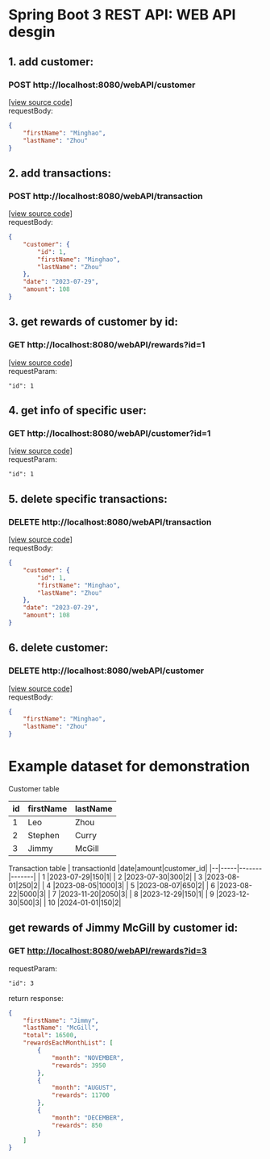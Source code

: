 # Spring Boot 3 REST API: WEB API desgin

## 1. add customer: 
### POST http://localhost:8080/webAPI/customer 
[\[view source code\]](https://github.com/scymz1/WebAPI/blob/master/src/main/java/com/example/webapi/controller/WebAPIController.java#L26-L29)
<br>requestBody:
```json
{
    "firstName": "Minghao",
    "lastName": "Zhou"
}
```

## 2. add transactions:
### POST http://localhost:8080/webAPI/transaction
[\[view source code\]](https://github.com/scymz1/WebAPI/blob/master/src/main/java/com/example/webapi/controller/WebAPIController.java#L34-L37)
<br>requestBody:
```json
{
    "customer": {
        "id": 1,
        "firstName": "Minghao",
        "lastName": "Zhou"
    },
    "date": "2023-07-29",
    "amount": 108
}
```

## 3. get rewards of customer by id:
### GET http://localhost:8080/webAPI/rewards?id=1
[\[view source code\]](https://github.com/scymz1/WebAPI/blob/master/src/main/java/com/example/webapi/controller/WebAPIController.java#L51-L54)
<br>requestParam:

    "id": 1

## 4. get info of specific user:
### GET http://localhost:8080/webAPI/customer?id=1
[\[view source code\]](https://github.com/scymz1/WebAPI/blob/master/src/main/java/com/example/webapi/controller/WebAPIController.java#L43-L46)
<br>requestParam:

    "id": 1

## 5. delete specific transactions:
### DELETE http://localhost:8080/webAPI/transaction
[\[view source code\]](https://github.com/scymz1/WebAPI/blob/master/src/main/java/com/example/webapi/controller/WebAPIController.java#L59-L62)
<br>requestBody:
```json
{
    "customer": {
        "id": 1,
        "firstName": "Minghao",
        "lastName": "Zhou"
    },
    "date": "2023-07-29",
    "amount": 108
}
```

## 6. delete customer:
### DELETE http://localhost:8080/webAPI/customer
[\[view source code\]](https://github.com/scymz1/WebAPI/blob/master/src/main/java/com/example/webapi/controller/WebAPIController.java#L64)
<br>requestBody:
```json
{
    "firstName": "Minghao",
    "lastName": "Zhou"
}
```

# Example dataset for demonstration

Customer table

| id |firstName|lastName|
|--|-----|-------|
| 1 |Leo|Zhou|
| 2 |Stephen|Curry|
| 3 |Jimmy|McGill|

Transaction table
| transactionId |date|amount|customer_id|
|--|-----|-------|-------|
| 1 |2023-07-29|150|1|
| 2 |2023-07-30|300|2|
| 3 |2023-08-01|250|2|
| 4 |2023-08-05|1000|3|
| 5 |2023-08-07|650|2|
| 6 |2023-08-22|5000|3|
| 7 |2023-11-20|2050|3|
| 8 |2023-12-29|150|1|
| 9 |2023-12-30|500|3|
| 10 |2024-01-01|150|2|

## get rewards of Jimmy McGill by customer id:
### GET [http://localhost:8080/webAPI/rewards?id=3](http://localhost:8080/webAPI/rewards?id=3)
requestParam:

    "id": 3

return response:
```json
{
    "firstName": "Jimmy",
    "lastName": "McGill",
    "total": 16500,
    "rewardsEachMonthList": [
        {
            "month": "NOVEMBER",
            "rewards": 3950
        },
        {
            "month": "AUGUST",
            "rewards": 11700
        },
        {
            "month": "DECEMBER",
            "rewards": 850
        }
    ]
}

```

